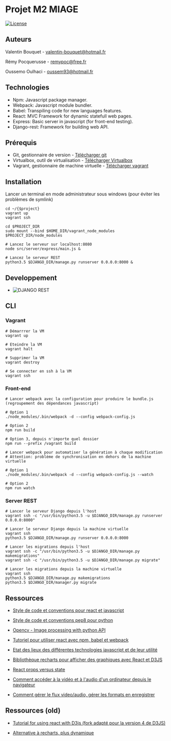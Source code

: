 # Projet M2 MIAGE
[![License](https://img.shields.io/badge/License-Apache%202.0-blue.svg)](https://opensource.org/licenses/Apache-2.0)

## Auteurs
Valentin Bouquet - <valentin-bouquet@hotmail.fr>

Rémy Pocquerusse - <remypoc@free.fr>

Oussemo Oulhaci - <oussem93@hotmail.fr>

## Technologies

* Npm: Javascript package manager.
* Webpack: Javascript module bundler.
* Babel: Transpiling code for new languages features.
* React: MVC Framework for dynamic statefull web pages.
* Express: Basic server in javascript (for front-end testing).
* Django-rest: Framework for building web API.

## Prérequis
* Git, gestionnaire de version - [Télécharger git](https://git-scm.com/downloads)
* Virtualbox, outil de virtualisation - [Télécharger Virtualbox](https://www.virtualbox.org/wiki/Downloads)
* Vagrant, gestionnaire de machine virtuelle - [Télécharger vagrant](https://www.vagrantup.com/downloads.html)

## Installation

Lancer un terminal en mode administrateur sous windows (pour éviter les problèmes de symlink)
```
cd ~/{$project}
vagrant up
vagrant ssh

cd $PROJECT_DIR
sudo mount --bind $HOME_DIR/vagrant_node_modules $PROJECT_DIR/node_modules

# Lancez le serveur sur localhost:8080
node src/server/express/main.js &

# Lancez le serveur REST
python3.5 $DJANGO_DIR/manage.py runserver 0.0.0.0:8000 &
```

## Developpement

* ![DJANGO REST](https://github.com/vbouquet/realtime-keynote-feedback/tree/master/src/server/django_rest)

## CLI

### Vagrant
```
# Démarrrer la VM
vagrant up

# Eteindre la VM
vagrant halt

# Supprimer la VM
vagrant destroy

# Se connecter en ssh à la VM
vagrant ssh
```

### Front-end
```
# Lancer webpack avec la configuration pour produire le bundle.js (regroupement des dépendances javascript)

# Option 1
./node_modules/.bin/webpack -d --config webpack-config.js

# Option 2
npm run build

# Option 3, depuis n'importe quel dossier
npm run --prefix /vagrant build

# Lancer webpack pour automatiser la génération à chaque modification
# Attention: problème de synchronisation en dehors de la machine virtuelle

# Option 1
./node_modules/.bin/webpack -d --config webpack-config.js --watch

# Option 2
npm run watch
```

### Server REST
```
# Lancer le serveur Django depuis l'host
vagrant ssh -c "/usr/bin/python3.5 -u $DJANGO_DIR/manage.py runserver 0.0.0.0:8000"

# Lancer le serveur Django depuis la machine virtuelle
vagrant ssh
python3.5 $DJANGO_DIR/manage.py runserver 0.0.0.0:8000

# Lancer les migrations depuis l'host
vagrant ssh -c "/usr/bin/python3.5 -u $DJANGO_DIR/manage.py makemigrations"
vagrant ssh -c "/usr/bin/python3.5 -u $DJANGO_DIR/manage.py migrate"

# Lancer les migrations depuis la machine virtuelle
vagrant ssh
python3.5 $DJANGO_DIR/manage.py makemigrations
python3.5 $DJANGO_DIR/manager.py migrate
```

## Ressources

* [Style de code et conventions pour react et javascript](https://github.com/airbnb/javascript/tree/master/react)

* [Style de code et conventions pep8 pour python](https://www.python.org/dev/peps/pep-0008/)

* [Opencv - Image processing with python API](https://opencv-python-tutroals.readthedocs.io/en/latest/py_tutorials/py_imgproc/py_table_of_contents_imgproc/py_table_of_contents_imgproc.html#py-table-of-content-imgproc)

* [Tutoriel pour utiliser react avec npm, babel et webpack](https://www.codementor.io/tamizhvendan/beginner-guide-setup-reactjs-environment-npm-babel-6-webpack-du107r9zr)

* [Etat des lieux des différentes technologies javascript et de leur utilité](https://medium.com/@peterxjang/modern-javascript-explained-for-dinosaurs-f695e9747b70)

* [Bibliothèque recharts pour afficher des graphiques avec React et D3JS](https://github.com/recharts/recharts)

* [React props versus state](https://github.com/uberVU/react-guide/blob/master/props-vs-state.md)

* [Comment accéder à la vidéo et à l'audio d'un ordinateur depuis le navigateur](https://developer.mozilla.org/fr/docs/NavigatorUserMedia.getUserMedia)

* [Comment gérer le flux video/audio, gérer les formats en enregistrer](https://developer.mozilla.org/fr/docs/Web/API/MediaRecorder)

## Ressources (old)

* [Tutorial for using react with D3js (fork adapté pour la version 4 de D3JS)](https://github.com/MMquant/playing-with-react-and-d3)

* [Alternative à recharts, plus dynamique](https://github.com/kirjs/react-highcharts)
